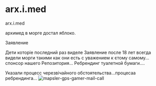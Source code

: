 # arx.i.med
arx.i.med


архимед в морге достал яблоко.

Заявление

Дети которіе последний раз виделе Заявление после 18 лет всегда видели морги такими как они есть с уважением к єтому самому... спонсор нашего Репозитория... Ребрендинг туалетной бумаги....

Указали процесс черезвічайного обстоятельства...процесаа ребрендинга...
![mapsler-gps-gamer-mail-call](https://user-images.githubusercontent.com/89662644/133805382-72e0385d-ad6f-46fa-8700-08b7fb6363b0.png)
